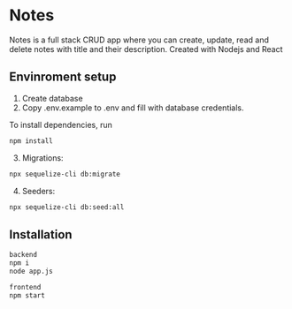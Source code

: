 # Notes
Notes is a full stack CRUD app where you can create, update, read and delete notes with title and their description. Created with Nodejs and React
## Envinroment setup

1. Create database
2. Copy .env.example to .env and fill with database credentials.

To install dependencies, run

```bash
npm install
```

3. Migrations:

```bash
npx sequelize-cli db:migrate
```

4. Seeders:

```bash
npx sequelize-cli db:seed:all
```

## Installation

```bash
backend
npm i
node app.js
```

```bash
frontend
npm start
```
